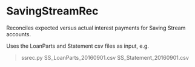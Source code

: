 # SavingStreamRec

Reconciles expected versus actual interest payments for Saving Stream accounts.

Uses the LoanParts and Statement csv files as input, e.g.

> ssrec.py SS_LoanParts_20160901.csv SS_Statement_20160901.csv
